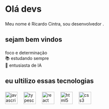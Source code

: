 <h1 align="left">Olá devs </h1>

###

<p align="left">Meu nome é Ricardo  Cintra, sou desenvolvedor .</p>

###

<h2 align="left">sejam bem vindos</h2>

###

<p align="left">foco e determinação<br>📚 estudando sempre <br>🎯 entusiasta de IA  <br></p>

###

<h2 align="left">eu ultilizo essas tecnologias</h2>

###

<div align="left">
  <img src="https://cdn.jsdelivr.net/gh/devicons/devicon/icons/javascript/javascript-original.svg" height="40" alt="javascript logo"  />
  <img width="12" />
  <img src="https://cdn.jsdelivr.net/gh/devicons/devicon/icons/typescript/typescript-original.svg" height="40" alt="typescript logo"  />
  <img width="12" />
  <img src="https://cdn.jsdelivr.net/gh/devicons/devicon/icons/react/react-original.svg" height="40" alt="react logo"  />
  <img width="12" />
  <img src="https://cdn.jsdelivr.net/gh/devicons/devicon/icons/html5/html5-original.svg" height="40" alt="html5 logo"  />
  <img width="12" />
  <img src="https://cdn.jsdelivr.net/gh/devicons/devicon/icons/css3/css3-original.svg" height="40" alt="css3 logo"  />
</div>

###



###

